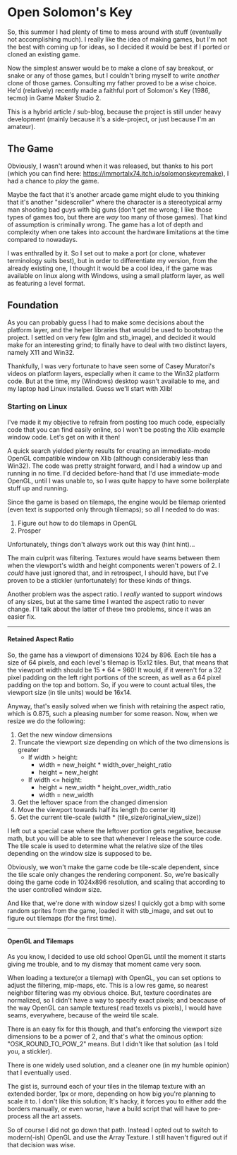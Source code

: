 # Open Solomon's Key

So, this summer I had plenty of time to mess around with stuff (eventually not accomplishing much). I really like the idea of making games, but I'm not the best with coming up for ideas, so I decided it would be best if I ported or cloned an existing game.

Now the simplest answer would be to make a clone of say breakout, or snake or any of those games, but I couldn't bring myself to write _another_ clone of those games. Consulting my father proved to be a wise choice. He'd (relatively) recently made a faithful port of Solomon's Key (1986, tecmo) in Game Maker Studio 2.

This is a hybrid article / sub-blog, because the project is still under heavy development (mainly because it's a side-project, or just because I'm an amateur).

## The Game
Obviously, I wasn't around when it was released, but thanks to his port (which you can find here: https://immortalx74.itch.io/solomonskeyremake), I had a chance to *play* the game.

Maybe the fact that it's another arcade game might elude to you thinking that it's another "sidescroller" where the character is a stereotypical army man shooting bad guys with big guns (don't get me wrong; I like those types of games too, but there are *way* too many of those games). That kind of assumption is criminally wrong. The game has a lot of depth and complexity when one takes into account the hardware limitations at the time compared to nowadays.

<!-- Picture here -->

I was enthralled by it. So I set out to make a port (or clone, whatever terminology suits best), but in order to differentiate my version, from the already existing one, I thought it would be a cool idea, if the game was available on linux along with Windows, using a small platform layer, as well as featuring a level format.

## Foundation
As you can probably guess I had to make some decisions about the platform layer, and the helper libraries that would be used to bootstrap the project. I settled on very few (glm and stb_image), and decided it would make for an interesting grind; to finally have to deal with two distinct layers, namely X11 and Win32.

Thankfully, I was very fortunate to have seen some of Casey Muratori's videos on platform layers, especially when it came to the Win32 platform code. But at the time, my (Windows) desktop wasn't available to me, and my laptop had Linux installed. Guess we'll start with Xlib!

### Starting on Linux
I've made it my objective to refrain from posting too much code, especially code that you can find easily online, so I won't be posting the Xlib example window code. Let's get on with it then!

A quick search yielded plenty results for creating an immediate-mode OpenGL compatible window on Xlib (although considerably less than Win32).
The code was pretty straight forward, and I had a window up and running in no time. I'd decided before-hand that I'd use immediate-mode OpenGL, until I was unable to, so I was quite happy to have some boilerplate stuff up and running.

Since the game is based on tilemaps, the engine would be tilemap oriented (even text is supported only through tilemaps); so all I needed to do was:

1. Figure out how to do tilemaps in OpenGL
2. Prosper

Unfortunately, things don't always work out this way (hint hint)...

The main culprit was filtering. Textures would have seams between them when the viewport's width and height components weren't powers of 2. I *could* have just ignored that, and in retrospect, I should have, but I've proven to be a stickler (unfortunately) for these kinds of things.

Another problem was the aspect ratio. I *really* wanted to support windows of any sizes, but at the same time I wanted the aspect ratio to never change. I'll talk about the latter of these two problems, since it was an easier fix.

---

#### Retained Aspect Ratio
So, the game has a viewport of dimensions 1024 by 896. Each tile has a size of 64 pixels, and each level's tilemap is 15x12 tiles. But, that means that the viewport width should be 15 * 64 = 960! It would, if it weren't for a 32 pixel padding on the left right portions of the screen,
as well as a 64 pixel padding on the top and bottom. So, if you were to count actual tiles, the viewport size (in tile units) would be 16x14.

Anyway, that's easily solved when we finish with retaining the aspect ratio, which is 0.875, such a pleasing number for some reason. Now, when we resize we do the following:

1. Get the new window dimensions
2. Truncate the viewport size depending on which of the two dimensions is greater
    * If width > height: 
        * width = new_height * width_over_height_ratio
        * height = new_height
    * If width <= height:
        * height = new_width * height_over_width_ratio
        * width = new_width
3. Get the leftover space from the changed dimension
4. Move the viewport towards half its length (to center it)
5. Get the current tile-scale (width * (tile_size/original_view_size))

I left out a special case where the leftover portion gets negative, because math, but you will be able to see that whenever I release the source code. The tile scale is used to determine what the relative size of the tiles depending on the window size is supposed to be.

Obviously, we won't make the game code be tile-scale dependent, since the
tile scale only changes the rendering component. So, we're basically doing the game code in 1024x896 resolution, and scaling that according
to the user controlled window size.

And like that, we're done with window sizes! I quickly got a bmp with some random sprites from the game, loaded it with stb_image, and set out to figure out tilemaps (for the first time).

----

#### OpenGL and Tilemaps
As you know, I decided to use old school OpenGL until the moment it starts giving me trouble, and to my dismay that moment came very soon.

When loading a texture(or a tilemap) with OpenGL, you can set options to adjust the filtering, mip-maps, etc. This is a low res game, so nearest neighbor filtering was my obvious choice. But, texture coordinates are normalized, so I didn't have a way to specify exact pixels; and beacause of the way OpenGL can sample textures( read texels vs pixels), I would have seams, everywhere, because of the weird tile scale.

There is an easy fix for this though, and that's enforcing the viewport size dimensions to be a power of 2, and that's what the ominous option: "OSK_ROUND_TO_POW_2" means. But I didn't like that solution (as I told you, a stickler).

There is one widely used solution, and a cleaner one (in my humble opinion) that I eventually used.

The gist is, surround each of your tiles in the tilemap texture with an extended border, 1px or more, depending on how big you're planning to scale it to. I don't like this solution; It's hacky, it forces you to either add the borders manually, or even worse, have a build script that will have to pre-process all the art assets.

So of course I did not go down that path. Instead I opted out to switch to modern(-ish) OpenGL and use the Array Texture. I still haven't figured out if that decision was wise.